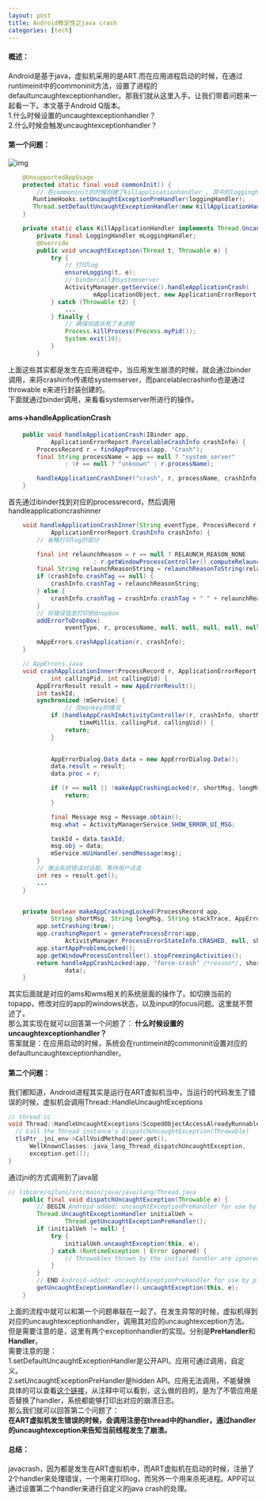 ```yaml
---
layout: post
title: Android稳定性之java crash
categories: [tech]
---
```

#### 概述：
Android是基于java，虚拟机采用的是ART.而在应用进程启动的时候，在通过runtimeinit中的commoninit方法，设置了进程的defaultuncaughtexceptionhandler。那我们就从这里入手。让我们带着问题来一起看一下。本文基于Android Q版本。  
1.什么时候设置的uncaughtexceptionhandler？  
2.什么时候会触发uncaughtexceptionhandler？  
#### 第一个问题：
![img](https://gaozhipeng.me/img/stability/java_crash1.jpg)
```JAVA
    @UnsupportedAppUsage
    protected static final void commonInit() {
        // 在commoninit的时候创建了killapplicationhandler , 其中的logginghandler只是为了打印log
       RuntimeHooks.setUncaughtExceptionPreHandler(loggingHandler);
       Thread.setDefaultUncaughtExceptionHandler(new KillApplicationHandler(loggingHandler));
    } 

    private static class KillApplicationHandler implements Thread.UncaughtExceptionHandler {
        private final LoggingHandler mLoggingHandler;
        @Override
        public void uncaughtException(Thread t, Throwable e) {
            try {
                // 打印log
                ensureLogging(t, e);
                // bindercall到systemserver
                ActivityManager.getService().handleApplicationCrash(
                        mApplicationObject, new ApplicationErrorReport.ParcelableCrashInfo(e));
            } catch (Throwable t2) {
                ...
            } finally {
                // 确保彻底杀死了本进程
                Process.killProcess(Process.myPid());
                System.exit(10);
            }
        }
```
上面这些其实都是发生在应用进程中，当应用发生崩溃的时候，就会通过binder调用，来将crashinfo传递给systemserver，而parcelablecrashinfo也是通过throwable e来进行封装创建的。  
下面就通过binder调用，来看看systemserver所进行的操作。
#### ams->handleApplicationCrash
```JAVA
    public void handleApplicationCrash(IBinder app,
            ApplicationErrorReport.ParcelableCrashInfo crashInfo) {
        ProcessRecord r = findAppProcess(app, "Crash");
        final String processName = app == null ? "system_server"
                : (r == null ? "unknown" : r.processName);

        handleApplicationCrashInner("crash", r, processName, crashInfo);
    }
```
首先通过ibinder找到对应的processrecord，然后调用handleapplicationcrashinner
```JAVA
    void handleApplicationCrashInner(String eventType, ProcessRecord r, String processName,
            ApplicationErrorReport.CrashInfo crashInfo) {
        // 省略打印log的部分

        final int relaunchReason = r == null ? RELAUNCH_REASON_NONE
                        : r.getWindowProcessController().computeRelaunchReason();
        final String relaunchReasonString = relaunchReasonToString(relaunchReason);
        if (crashInfo.crashTag == null) {
            crashInfo.crashTag = relaunchReasonString;
        } else {
            crashInfo.crashTag = crashInfo.crashTag + " " + relaunchReasonString;
        }
        // 将错误信息打印到dropbox
        addErrorToDropBox(
                eventType, r, processName, null, null, null, null, null, null, crashInfo);

        mAppErrors.crashApplication(r, crashInfo);
    }
```
```JAVA
    // AppErrors.java
    void crashApplicationInner(ProcessRecord r, ApplicationErrorReport.CrashInfo crashInfo,
            int callingPid, int callingUid) {
        AppErrorResult result = new AppErrorResult();
        int taskId;
        synchronized (mService) {
                // 在monkey的情况
            if (handleAppCrashInActivityController(r, crashInfo, shortMsg, longMsg, stackTrace,
                    timeMillis, callingPid, callingUid)) {
                return;
            }        

            
            AppErrorDialog.Data data = new AppErrorDialog.Data();
            data.result = result;
            data.proc = r;

            if (r == null || !makeAppCrashingLocked(r, shortMsg, longMsg, stackTrace, data)) {
                return;
            }

            final Message msg = Message.obtain();
            msg.what = ActivityManagerService.SHOW_ERROR_UI_MSG;

            taskId = data.taskId;
            msg.obj = data;
            mService.mUiHandler.sendMessage(msg);
        }
        // 弹出系统错误对话框，等待用户点击
        int res = result.get();  
        ...
    }


    private boolean makeAppCrashingLocked(ProcessRecord app,
            String shortMsg, String longMsg, String stackTrace, AppErrorDialog.Data data) {
        app.setCrashing(true);
        app.crashingReport = generateProcessError(app,
                ActivityManager.ProcessErrorStateInfo.CRASHED, null, shortMsg, longMsg, stackTrace);
        app.startAppProblemLocked();
        app.getWindowProcessController().stopFreezingActivities();
        return handleAppCrashLocked(app, "force-crash" /*reason*/, shortMsg, longMsg, stackTrace,
                data);
    }
```
其实后面就是对应的ams和wms相关的系统层面的操作了。如切换当前的topapp，修改对应的app的windows状态，以及input的focus问题。这里就不赘述了。  
那么其实现在就可以回答第一个问题了： __什么时候设置的uncaughtexceptionhandler？__  
答案就是：在应用启动的时候，系统会在runtimeinit的commoninit设置对应的defaultuncaughtexceptionhandler。
#### 第二个问题：
我们都知道，Android进程其实是运行在ART虚拟机当中，当运行的代码发生了错误的时候，虚拟机会调用Thread::HandleUncaughtExceptions
```CPP
// thread.cc
void Thread::HandleUncaughtExceptions(ScopedObjectAccessAlreadyRunnable& soa) {
  // Call the Thread instance's dispatchUncaughtException(Throwable)
  tlsPtr_.jni_env->CallVoidMethod(peer.get(),
      WellKnownClasses::java_lang_Thread_dispatchUncaughtException,
      exception.get());
}
```
通过jni的方式调用到了java层
```JAVA
// libcore/ojluni/src/main/java/java/lang/Thread.java
    public final void dispatchUncaughtException(Throwable e) {
        // BEGIN Android-added: uncaughtExceptionPreHandler for use by platform.
        Thread.UncaughtExceptionHandler initialUeh =
                Thread.getUncaughtExceptionPreHandler();
        if (initialUeh != null) {
            try {
                initialUeh.uncaughtException(this, e);
            } catch (RuntimeException | Error ignored) {
                // Throwables thrown by the initial handler are ignored
            }
        }
        // END Android-added: uncaughtExceptionPreHandler for use by platform.
        getUncaughtExceptionHandler().uncaughtException(this, e);
    }
```
上面的流程中就可以和第一个问题串联在一起了。在发生异常的时候，虚拟机得到对应的uncaughtexceptionhandler，调用其对应的uncaughtexception方法。  
但是需要注意的是，这里有两个exceptionhandler的实现。分别是**PreHandler**和**Handler**。  
需要注意的是：    
1.setDefaultUncaughtExceptionHandler是公开API。应用可通过调用，自定义。  
2.setUncaughtExceptionPreHandler是hidden API。应用无法调用，不能替换  
具体的可以查看[这个链接](https://android-review.googlesource.com/c/platform/libcore/+/249662)，从注释中可以看到，这么做的目的，是为了不管应用是否替换了handler，系统都能够打印出对应的崩溃日志。  
那么我们就可以回答第二个问题了：   
**在ART虚拟机发生错误的时候，会调用注册在thread中的handler，通过handler的uncaughtexception来告知当前线程发生了崩溃。**
#### 总结：
javacrash，因为都是发生在ART虚拟机中，而ART虚拟机在启动的时候，注册了2个handler来处理错误，一个用来打印log，而另外一个用来杀死进程。APP可以通过设置第二个handler来进行自定义的java crash的处理。
